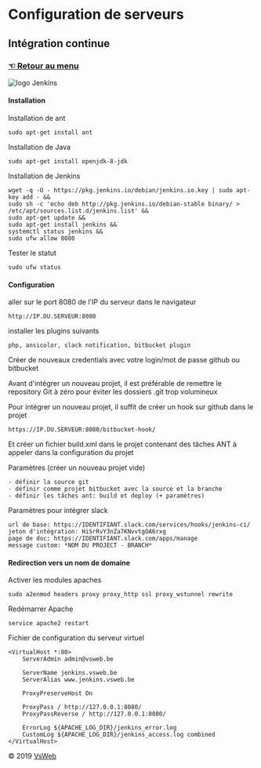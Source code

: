 Configuration de serveurs
==
Intégration continue
-
### [&#9756; Retour au menu](../README.md)
![logo Jenkins](https://wiki.jenkins.io/download/attachments/2916393/logo.png?version=1&modificationDate=1302753947000&api=v2 "logo jenkins")

#### Installation
Installation de ant

    sudo apt-get install ant
    
Installation de Java

    sudo apt-get install openjdk-8-jdk
    
Installation de Jenkins

    wget -q -O - https://pkg.jenkins.io/debian/jenkins.io.key | sudo apt-key add - &&
    sudo sh -c 'echo deb http://pkg.jenkins.io/debian-stable binary/ > /etc/apt/sources.list.d/jenkins.list' &&
    sudo apt-get update &&
    sudo apt-get install jenkins &&
    systemctl status jenkins &&
    sudo ufw allow 8080
    
Tester le statut

    sudo ufw status

#### Configuration
aller sur le port 8080 de l'IP du serveur dans le navigateur

    http://IP.DU.SERVEUR:8080
    
installer les plugins suivants

    php, ansicolor, slack notification, bitbucket plugin
    
Créer de nouveaux credentials avec votre login/mot de passe github ou bitbucket
    
Avant d'intégrer un nouveau projet, il est préférable de remettre le repository Git à zéro pour éviter les dossiers .git trop volumineux

Pour intégrer un nouveau projet, il suffit de créer un hook sur github dans le projet

    https://IP.DU.SERVEUR:8080/bitbucket-hook/
    
Et créer un fichier build.xml dans le projet contenant des tâches ANT à appeler dans la configuration du projet

Paramètres (créer un nouveau projet vide)

    - définir la source git
    - définir comme projet bitbucket avec la source et la branche
    - définir les tâches ant: build et deploy (+ paramètres)

Paramètres pour intégrer slack

    url de base: https://IDENTIFIANT.slack.com/services/hooks/jenkins-ci/
    jeton d'intégration: HiSrRvY3nZa7KNvvtgOA6rxg
    page de doc: https://IDENTIFIANT.slack.com/apps/manage
    message custom: *NOM DU PROJECT - BRANCH*
    
#### Redirection vers un nom de domaine
Activer les modules apaches

    sudo a2enmod headers proxy proxy_http ssl proxy_wstunnel rewrite
    
Redémarrer Apache

    service apache2 restart
    
Fichier de configuration du serveur virtuel

    <VirtualHost *:80>
    	ServerAdmin admin@vsweb.be
    
    	ServerName jenkins.vsweb.be
    	ServerAlias www.jenkins.vsweb.be
    
    	ProxyPreserveHost On
        
        ProxyPass / http://127.0.0.1:8080/
        ProxyPassReverse / http://127.0.0.1:8080/
    
    	ErrorLog ${APACHE_LOG_DIR}/jenkins_error.log
    	CustomLog ${APACHE_LOG_DIR}/jenkins_access.log combined
    </VirtualHost>
   
&copy; 2019 [VsWeb](https://vsweb.be)
